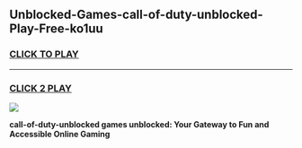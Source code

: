 
## Unblocked-Games-call-of-duty-unblocked-Play-Free-ko1uu
<h3>
<a href="https://premium76.site?title=call-of-duty-unblocked&ref=24M">CLICK TO PLAY</a></h3>
<hr>

<h3>
<a href="https://premium76.site?title=call-of-duty-unblocked&ref=24M">CLICK 2 PLAY</a>
  
</h3>

<a href="https://premium76.site?title=call-of-duty-unblocked&ref=24M"><img src="https://clearcache.store/games.png"></a>


**call-of-duty-unblocked games unblocked: Your Gateway to Fun and Accessible Online Gaming**
